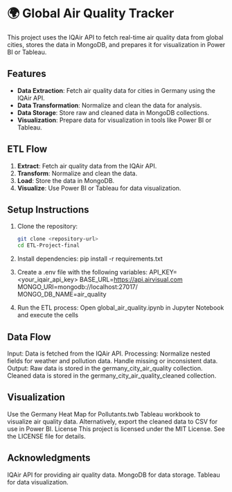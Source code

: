 # 🌍 Global Air Quality Tracker

This project uses the IQAir API to fetch real-time air quality data from global cities, stores the data in MongoDB, and prepares it for visualization in Power BI or Tableau.

## Features

- **Data Extraction**: Fetch air quality data for cities in Germany using the IQAir API.
- **Data Transformation**: Normalize and clean the data for analysis.
- **Data Storage**: Store raw and cleaned data in MongoDB collections.
- **Visualization**: Prepare data for visualization in tools like Power BI or Tableau.

## ETL Flow

1. **Extract**: Fetch air quality data from the IQAir API.
2. **Transform**: Normalize and clean the data.
3. **Load**: Store the data in MongoDB.
4. **Visualize**: Use Power BI or Tableau for data visualization.

## Setup Instructions

1. Clone the repository:
   ```bash
   git clone <repository-url>
   cd ETL-Project-final

2. Install dependencies:
pip install -r requirements.txt  

3. Create a .env file with the following variables:  API_KEY=<your_iqair_api_key> 
BASE_URL=https://api.airvisual.com MONGO_URI=mongodb://localhost:27017/ MONGO_DB_NAME=air_quality

4. Run the ETL process: Open global_air_quality.ipynb in Jupyter Notebook and execute the cells

## Data Flow
Input: Data is fetched from the IQAir API.
Processing:
Normalize nested fields for weather and pollution data.
Handle missing or inconsistent data.
Output:
Raw data is stored in the germany_city_air_quality collection.
Cleaned data is stored in the germany_city_air_quality_cleaned collection.


## Visualization
Use the Germany Heat Map for Pollutants.twb Tableau workbook to visualize air quality data.
Alternatively, export the cleaned data to CSV for use in Power BI.
License
This project is licensed under the MIT License. See the LICENSE file for details.

## Acknowledgments
IQAir API for providing air quality data.
MongoDB for data storage.
Tableau for data visualization.
